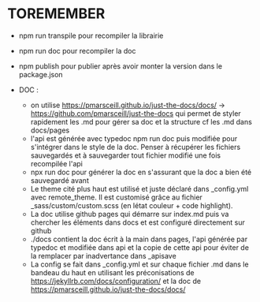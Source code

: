 # TOREMEMBER

- npm run transpile pour recompiler la librairie
- npm run doc pour recompiler la doc
- npm publish pour publier après avoir monter la version dans le package.json

- DOC :
  - on utilise https://pmarsceill.github.io/just-the-docs/docs/ -> https://github.com/pmarsceill/just-the-docs qui permet de  styler rapidement les .md pour gérer sa doc et la structure cf les .md dans docs/pages
  - l'api est générée avec typedoc npm run doc puis modifiée pour s'intégrer dans le style de la doc. Penser à récupérer les fichiers sauvegardés et à sauvegarder tout fichier modifié une fois recompilée l'api
  - npx run doc pour générer la doc en s'assurant que la doc a bien été sauvegardé avant
  - Le theme cité plus haut est utilisé et juste déclaré dans _config.yml avec remote_theme. Il est customisé grâce au fichier _sass/custom/custom.scss (en létat couleur + code highlight).
  - La doc utilise github pages qui démarre sur index.md puis va chercher les éléments dans docs et est configuré directement sur github
  - ./docs contient la doc écrit à la main dans pages, l'api générée par typedoc et modifiée dans api et la copie de cette api pour éviter de la remplacer par inadvertance dans _apisave
  - La config se fait dans _config.yml et sur chaque fichier .md dans le bandeau du haut en utilisant les préconisations de https://jekyllrb.com/docs/configuration/ et la doc de https://pmarsceill.github.io/just-the-docs/docs/